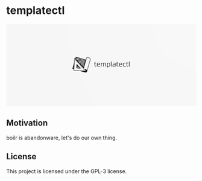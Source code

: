 # templatectl

![templatectl.png](https://raw.githubusercontent.com/4thel00z/logos/master/templatectl.png)

## Motivation

boilr is abandonware, let's do our own thing.

## License

This project is licensed under the GPL-3 license.
